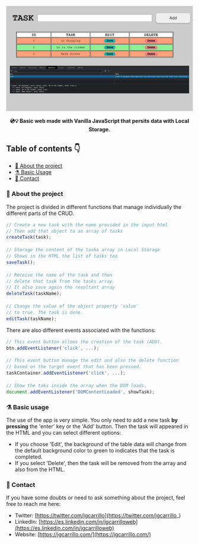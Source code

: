 ![image](assets/home.jpg)

<div align="center">
    <b>💿💡 Basic web made with Vanilla JavaScript that persits data with Local Storage.</b>
</div>

## Table of contents 👇

-   [📁 About the project](#-about-the-project)
-   [⚗️ Basic Usage](#-Basic-usage)
-   [💛 Contact](#-contact)

### 📁 About the project

The project is divided in different functions that manage individually the different parts of the CRUD.

```js
// Create a new task with the name provided in the input html
// Then add that object to an array of tasks
createTask(task);

// Storage the content of the tasks array in Local Storage
// Shows in the HTML the list of tasks too
saveTask();

// Receive the name of the task and then
// delete that task from the tasks array.
// It also save again the resultant array
deleteTask(taskName);

// Change the value of the object property 'value'
// to true. The task is done.
editTask(taskName);
```

There are also different events associated with the functions:

```js
// This event button allows the creation of the task (ADD).
btn.addEventListener('click', ...);

// This event button manage the edit and also the delete function
// based on the target event that has been pressed.
taskContainer.addEventListener('click', ...);

// Show the taks inside the array when the DOM loads.
document.addEventListener('DOMContentLoaded', showTask);
```

### ⚗️ Basic usage

The use of the app is very simple. You only need to add a new task **by pressing** the 'enter' key or the 'Add' button. Then the task will appeared in the HTML and you can select different options:

-   If you choose 'Edit', the background of the table data will change from the default background color to green to indicates that the task is completed.
-   If you select 'Delete', then the task will be removed from the array and also from the HTML.

### 💛 Contact

If you have some doubts or need to ask something about the project, feel free to reach me here:

-   Twitter: [https://twitter.com/jgcarrillo](https://twitter.com/jgcarrillo_)
-   LinkedIn: [https://es.linkedin.com/in/jgcarrilloweb](https://es.linkedin.com/in/jgcarrilloweb)
-   Website: [https://jgcarrillo.com/](https://jgcarrillo.com/)
